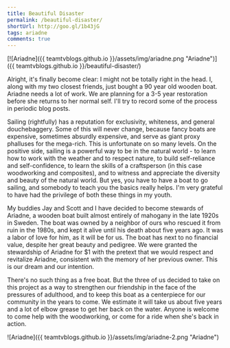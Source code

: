 ```yaml
---
title: Beautiful Disaster
permalink: /beautiful-disaster/
shortUrl: http://goo.gl/1b43jG
tags: ariadne
comments: true
---
```


[![Ariadne]({{ teamtvblogs.github.io }}/assets/img/ariadne.png "Ariadne")]({{ teamtvblogs.github.io }}/beautiful-disaster/)

Alright, it's finally become clear: I might not be totally right in the head. I, along with my two closest friends, just bought a 90 year old wooden boat. Ariadne needs a lot of work. We are planning for a 3-5 year restoration before she returns to her normal self. I'll try to record some of the process in periodic blog posts.

<!--more-->
Sailing (rightfully) has a reputation for exclusivity, whiteness, and general douchebaggery. Some of this will never change, because fancy boats are expensive, sometimes absurdly expensive, and serve as giant proxy phalluses for the mega-rich. This is unfortunate on so many levels. On the positive side, sailing is a powerful way to be in the natural world - to learn how to work with the weather and to respect nature, to build self-reliance and self-confidence, to learn the skills of a craftsperson (in this case woodworking and composites), and to witness and appreciate the diversity and beauty of the natural world. But yes, you have to have a boat to go sailing, and somebody to teach you the basics really helps. I'm very grateful to have had the privilege of both these things in my youth.   

My buddies Jay and Scott and I have decided to become stewards of Ariadne, a wooden boat built almost entirely of mahogany in the late 1920s in Sweden. The boat was owned by a neighbor of ours who rescued it from ruin in the 1980s, and kept it alive until his death about five years ago. It was a labor of love for him, as it will be for us. The boat has next to no financial value, despite her great beauty and pedigree. We were granted the stewardship of Ariadne for $1 with the pretext that we would respect and revitalize Ariadne, consistent with the memory of her previous owner. This is our dream and our intention.

There's no such thing as a free boat. But the three of us decided to take on this project as a way to strengthen our friendship in the face of the pressures of adulthood, and to keep this boat as a centerpiece for our community in the years to come. We estimate it will take us about five years and a lot of elbow grease to get her back on the water. Anyone is welcome to come help with the woodworking, or come for a ride when she's back in action.

![Ariadne]({{ teamtvblogs.github.io }}/assets/img/ariadne-2.png "Ariadne")

<br/>
